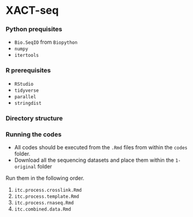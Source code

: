 # XACT-seq

### Python prequisites
- `Bio.SeqIO` from `Biopython`
- `numpy`
- `itertools`

### R prerequisites
- `RStudio`
- `tidyverse`
- `parallel`
- `stringdist`

### Directory structure


### Running the codes
- All codes should be executed from the `.Rmd` files from within the `codes` folder. 
- Download all the sequencing datasets and place them within the `1-original` folder 

Run them in the following order.
1. `itc.process.crosslink.Rmd`
2. `itc.process.template.Rmd`
3. `itc.process.rnaseq.Rmd`
4. `itc.combined.data.Rmd`

